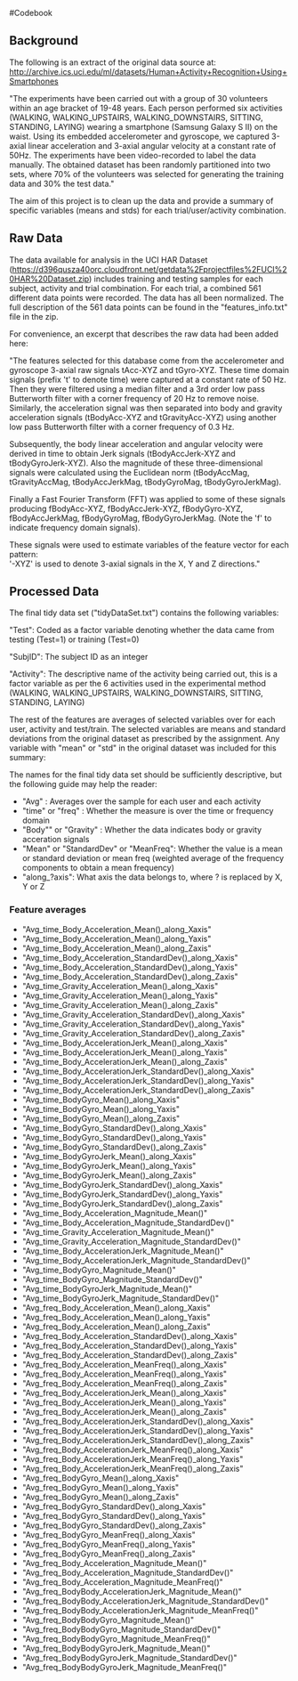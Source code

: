 #Codebook

## Background
The following is an extract of the original data source at:
http://archive.ics.uci.edu/ml/datasets/Human+Activity+Recognition+Using+Smartphones

"The experiments have been carried out with a group of 30 volunteers within an age bracket of 19-48 years. Each person performed six activities (WALKING, WALKING_UPSTAIRS, WALKING_DOWNSTAIRS, SITTING, STANDING, LAYING) wearing a smartphone (Samsung Galaxy S II) on the waist. Using its embedded accelerometer and gyroscope, we captured 3-axial linear acceleration and 3-axial angular velocity at a constant rate of 50Hz. The experiments have been video-recorded to label the data manually. The obtained dataset has been randomly partitioned into two sets, where 70% of the volunteers was selected for generating the training data and 30% the test data."

The aim of this project is to clean up the data and provide a summary of specific variables (means and stds) for each trial/user/activity combination.

## Raw Data 
The data available for analysis in the UCI HAR Dataset (https://d396qusza40orc.cloudfront.net/getdata%2Fprojectfiles%2FUCI%20HAR%20Dataset.zip) includes training and testing samples for each subject, activity and trial combination. For each trial, a combined 561 different data points were recorded. The data has all been normalized. The full description of the 561 data points can be found in the "features_info.txt" file in the zip. 

For convenience, an excerpt that describes the raw data had been added here:

"The features selected for this database come from the accelerometer and gyroscope 3-axial raw signals tAcc-XYZ and tGyro-XYZ. These time domain signals (prefix 't' to denote time) were captured at a constant rate of 50 Hz. Then they were filtered using a median filter and a 3rd order low pass Butterworth filter with a corner frequency of 20 Hz to remove noise. Similarly, the acceleration signal was then separated into body and gravity acceleration signals (tBodyAcc-XYZ and tGravityAcc-XYZ) using another low pass Butterworth filter with a corner frequency of 0.3 Hz. 

Subsequently, the body linear acceleration and angular velocity were derived in time to obtain Jerk signals (tBodyAccJerk-XYZ and tBodyGyroJerk-XYZ). Also the magnitude of these three-dimensional signals were calculated using the Euclidean norm (tBodyAccMag, tGravityAccMag, tBodyAccJerkMag, tBodyGyroMag, tBodyGyroJerkMag). 

Finally a Fast Fourier Transform (FFT) was applied to some of these signals producing fBodyAcc-XYZ, fBodyAccJerk-XYZ, fBodyGyro-XYZ, fBodyAccJerkMag, fBodyGyroMag, fBodyGyroJerkMag. (Note the 'f' to indicate frequency domain signals). 

These signals were used to estimate variables of the feature vector for each pattern:  
'-XYZ' is used to denote 3-axial signals in the X, Y and Z directions."


## Processed Data
The final tidy data set ("tidyDataSet.txt") contains the following variables:

"Test": Coded as a factor variable denoting whether the data came from testing (Test=1) or training (Test=0)

"SubjID": The subject ID as an integer

"Activity": The descriptive name of the activity being carried out, this is a factor variable as per the 6 activities used in the experimental method (WALKING, WALKING_UPSTAIRS, WALKING_DOWNSTAIRS, SITTING, STANDING, LAYING)

The rest of the features are averages of selected variables over for each user, activity and test/train. The selected variables are means and standard deviations from the original dataset as prescribed by the assignment. Any variable with "mean" or "std" in the original dataset was included for this summary:

The names for the final tidy data set should be sufficiently descriptive, but the following guide may help the reader:

* "Avg" : Averages over the sample for each user and each activity
* "time" or "freq" : Whether the measure is over the time or frequency domain
* "Body"" or "Gravity" : Whether the data indicates body or gravity acceration signals
* "Mean" or "StandardDev" or "MeanFreq": Whether the value is a mean or standard deviation or mean freq (weighted average of the frequency components to obtain a mean frequency)
* "along_?axis": What axis the data belongs to, where ? is replaced by X, Y or Z

### Feature averages

* "Avg_time_Body_Acceleration_Mean()_along_Xaxis"
* "Avg_time_Body_Acceleration_Mean()_along_Yaxis"
* "Avg_time_Body_Acceleration_Mean()_along_Zaxis"
* "Avg_time_Body_Acceleration_StandardDev()_along_Xaxis"
* "Avg_time_Body_Acceleration_StandardDev()_along_Yaxis"
* "Avg_time_Body_Acceleration_StandardDev()_along_Zaxis"
* "Avg_time_Gravity_Acceleration_Mean()_along_Xaxis"
* "Avg_time_Gravity_Acceleration_Mean()_along_Yaxis"
* "Avg_time_Gravity_Acceleration_Mean()_along_Zaxis"
* "Avg_time_Gravity_Acceleration_StandardDev()_along_Xaxis"
* "Avg_time_Gravity_Acceleration_StandardDev()_along_Yaxis"
* "Avg_time_Gravity_Acceleration_StandardDev()_along_Zaxis"
* "Avg_time_Body_AccelerationJerk_Mean()_along_Xaxis"
* "Avg_time_Body_AccelerationJerk_Mean()_along_Yaxis"
* "Avg_time_Body_AccelerationJerk_Mean()_along_Zaxis"
* "Avg_time_Body_AccelerationJerk_StandardDev()_along_Xaxis"
* "Avg_time_Body_AccelerationJerk_StandardDev()_along_Yaxis"
* "Avg_time_Body_AccelerationJerk_StandardDev()_along_Zaxis"
* "Avg_time_BodyGyro_Mean()_along_Xaxis"
* "Avg_time_BodyGyro_Mean()_along_Yaxis"
* "Avg_time_BodyGyro_Mean()_along_Zaxis"
* "Avg_time_BodyGyro_StandardDev()_along_Xaxis"
* "Avg_time_BodyGyro_StandardDev()_along_Yaxis"
* "Avg_time_BodyGyro_StandardDev()_along_Zaxis"
* "Avg_time_BodyGyroJerk_Mean()_along_Xaxis"
* "Avg_time_BodyGyroJerk_Mean()_along_Yaxis"
* "Avg_time_BodyGyroJerk_Mean()_along_Zaxis"
* "Avg_time_BodyGyroJerk_StandardDev()_along_Xaxis"
* "Avg_time_BodyGyroJerk_StandardDev()_along_Yaxis"
* "Avg_time_BodyGyroJerk_StandardDev()_along_Zaxis"
* "Avg_time_Body_Acceleration_Magnitude_Mean()"
* "Avg_time_Body_Acceleration_Magnitude_StandardDev()"
* "Avg_time_Gravity_Acceleration_Magnitude_Mean()"
* "Avg_time_Gravity_Acceleration_Magnitude_StandardDev()"
* "Avg_time_Body_AccelerationJerk_Magnitude_Mean()"
* "Avg_time_Body_AccelerationJerk_Magnitude_StandardDev()"
* "Avg_time_BodyGyro_Magnitude_Mean()"
* "Avg_time_BodyGyro_Magnitude_StandardDev()"
* "Avg_time_BodyGyroJerk_Magnitude_Mean()"
* "Avg_time_BodyGyroJerk_Magnitude_StandardDev()"
* "Avg_freq_Body_Acceleration_Mean()_along_Xaxis"
* "Avg_freq_Body_Acceleration_Mean()_along_Yaxis"
* "Avg_freq_Body_Acceleration_Mean()_along_Zaxis"
* "Avg_freq_Body_Acceleration_StandardDev()_along_Xaxis"
* "Avg_freq_Body_Acceleration_StandardDev()_along_Yaxis"
* "Avg_freq_Body_Acceleration_StandardDev()_along_Zaxis"
* "Avg_freq_Body_Acceleration_MeanFreq()_along_Xaxis"
* "Avg_freq_Body_Acceleration_MeanFreq()_along_Yaxis"
* "Avg_freq_Body_Acceleration_MeanFreq()_along_Zaxis"
* "Avg_freq_Body_AccelerationJerk_Mean()_along_Xaxis"
* "Avg_freq_Body_AccelerationJerk_Mean()_along_Yaxis"
* "Avg_freq_Body_AccelerationJerk_Mean()_along_Zaxis"
* "Avg_freq_Body_AccelerationJerk_StandardDev()_along_Xaxis"
* "Avg_freq_Body_AccelerationJerk_StandardDev()_along_Yaxis"
* "Avg_freq_Body_AccelerationJerk_StandardDev()_along_Zaxis"
* "Avg_freq_Body_AccelerationJerk_MeanFreq()_along_Xaxis"
* "Avg_freq_Body_AccelerationJerk_MeanFreq()_along_Yaxis"
* "Avg_freq_Body_AccelerationJerk_MeanFreq()_along_Zaxis"
* "Avg_freq_BodyGyro_Mean()_along_Xaxis"
* "Avg_freq_BodyGyro_Mean()_along_Yaxis"
* "Avg_freq_BodyGyro_Mean()_along_Zaxis"
* "Avg_freq_BodyGyro_StandardDev()_along_Xaxis"
* "Avg_freq_BodyGyro_StandardDev()_along_Yaxis"
* "Avg_freq_BodyGyro_StandardDev()_along_Zaxis"
* "Avg_freq_BodyGyro_MeanFreq()_along_Xaxis"
* "Avg_freq_BodyGyro_MeanFreq()_along_Yaxis"
* "Avg_freq_BodyGyro_MeanFreq()_along_Zaxis"
* "Avg_freq_Body_Acceleration_Magnitude_Mean()"
* "Avg_freq_Body_Acceleration_Magnitude_StandardDev()"
* "Avg_freq_Body_Acceleration_Magnitude_MeanFreq()"
* "Avg_freq_BodyBody_AccelerationJerk_Magnitude_Mean()"
* "Avg_freq_BodyBody_AccelerationJerk_Magnitude_StandardDev()"
* "Avg_freq_BodyBody_AccelerationJerk_Magnitude_MeanFreq()"
* "Avg_freq_BodyBodyGyro_Magnitude_Mean()"
* "Avg_freq_BodyBodyGyro_Magnitude_StandardDev()"
* "Avg_freq_BodyBodyGyro_Magnitude_MeanFreq()"
* "Avg_freq_BodyBodyGyroJerk_Magnitude_Mean()"
* "Avg_freq_BodyBodyGyroJerk_Magnitude_StandardDev()"
* "Avg_freq_BodyBodyGyroJerk_Magnitude_MeanFreq()"
